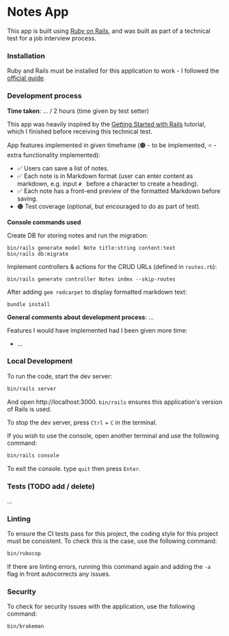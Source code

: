 # Notes App

This app is built using [Ruby on Rails](https://rubyonrails.org/), and was built as part of a technical test for a job interview process.

### Installation

Ruby and Rails must be installed for this application to work - I followed the [official guide](https://guides.rubyonrails.org/install_ruby_on_rails.html).

### Development process

**Time taken**: ... / 2 hours (time given by test setter)

This app was heavily inspired by the [Getting Started with Rails](https://guides.rubyonrails.org/getting_started.html) tutorial, which I finished before receiving this technical test.

App features implemented in given timeframe (🟠 - to be implemented, ⭐ - extra functionality implemented):
- ✅ Users can save a list of notes.
- ✅ Each note is in Markdown format (user can enter content as markdown, e.g. input `# ` before a character to create a heading).
- ✅ Each note has a front-end preview of the formatted Markdown before saving.
- 🟠 Test coverage (optional, but encouraged to do as part of test).

**Console commands used**

Create DB for storing notes and run the migration:
```
bin/rails generate model Note title:string content:text
bin/rails db:migrate
```

Implement controllers & actions for the CRUD URLs (defined in `routes.rb`):
```
bin/rails generate controller Notes index --skip-routes
```

After adding `gem redcarpet` to display formatted markdown text:
```
bundle install
```

**General comments about development process**: ...

Features I would have implemented had I been given more time:
- ...

### Local Development

To run the code, start the dev server:
```bash
bin/rails server
```

And open http://localhost:3000. `bin/rails` ensures this application's version of Rails is used.

To stop the dev server, press `Ctrl` + `C` in the terminal.

If you wish to use the console, open another terminal and use the following command:
```bash
bin/rails console
```
To exit the console. type `quit` then press `Enter`.

### Tests (TODO add / delete)

...

### Linting

To ensure the CI tests pass for this project, the coding style for this project must be consistent. To check this is the case, use the following command:
```bash
bin/rubocop
```

If there are linting errors, running this command again and adding the `-a` flag in front autocorrects any issues.

### Security

To check for security issues with the application, use the following command:
```bash
bin/brakeman
```
